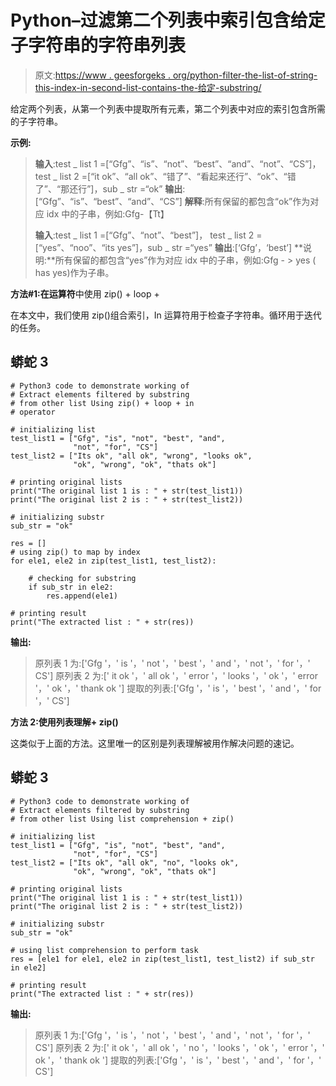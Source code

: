 # Python–过滤第二个列表中索引包含给定子字符串的字符串列表

> 原文:[https://www . geesforgeks . org/python-filter-the-list-of-string-this-index-in-second-list-contains-the-给定-substring/](https://www.geeksforgeeks.org/python-filter-the-list-of-string-whose-index-in-second-list-contaons-the-given-substring/)

给定两个列表，从第一个列表中提取所有元素，第二个列表中对应的索引包含所需的子字符串。

**示例:**

> **输入**:test _ list 1 =[“Gfg”、“is”、“not”、“best”、“and”、“not”、“CS”]，
> test _ list 2 =[“it ok”、“all ok”、“错了”、“看起来还行”、“ok”、“错了”、“那还行”]，sub _ str =“ok”
> **输出**:[“Gfg”、“is”、“best”、“and”、“CS”]
> **解释**:所有保留的都包含“ok”作为对应 idx 中的子串，例如:Gfg-【Tt】
> 
> **输入**:test _ list 1 =[“Gfg”、“not”、“best”]，
> test _ list 2 =[“yes”、“noo”、“its yes”]，sub _ str =“yes”
> **输出**:[‘Gfg’，‘best’]
> **说明:**所有保留的都包含“yes”作为对应 idx 中的子串，例如:Gfg - > yes ( has yes)作为子串。

**方法#1:在运算符**中使用 zip() + loop +

在本文中，我们使用 zip()组合索引，In 运算符用于检查子字符串。循环用于迭代的任务。

## 蟒蛇 3

```
# Python3 code to demonstrate working of
# Extract elements filtered by substring
# from other list Using zip() + loop + in
# operator

# initializing list
test_list1 = ["Gfg", "is", "not", "best", "and",
              "not", "for", "CS"]
test_list2 = ["Its ok", "all ok", "wrong", "looks ok",
              "ok", "wrong", "ok", "thats ok"]

# printing original lists
print("The original list 1 is : " + str(test_list1))
print("The original list 2 is : " + str(test_list2))

# initializing substr
sub_str = "ok"

res = []
# using zip() to map by index
for ele1, ele2 in zip(test_list1, test_list2):

    # checking for substring
    if sub_str in ele2:
        res.append(ele1)

# printing result
print("The extracted list : " + str(res))
```

**输出:**

> 原列表 1 为:['Gfg '，' is '，' not '，' best '，' and '，' not '，' for '，' CS']
> 原列表 2 为:[' it ok '，' all ok '，' error '，' looks '，' ok '，' error '，' ok '，' thank ok ']
> 提取的列表:['Gfg '，' is '，' best '，' and '，' for '，' CS']

**方法 2:使用列表理解+ zip()**

这类似于上面的方法。这里唯一的区别是列表理解被用作解决问题的速记。

## 蟒蛇 3

```
# Python3 code to demonstrate working of
# Extract elements filtered by substring
# from other list Using list comprehension + zip()

# initializing list
test_list1 = ["Gfg", "is", "not", "best", "and",
              "not", "for", "CS"]
test_list2 = ["Its ok", "all ok", "no", "looks ok",
              "ok", "wrong", "ok", "thats ok"]

# printing original lists
print("The original list 1 is : " + str(test_list1))
print("The original list 2 is : " + str(test_list2))

# initializing substr
sub_str = "ok"

# using list comprehension to perform task
res = [ele1 for ele1, ele2 in zip(test_list1, test_list2) if sub_str in ele2]

# printing result
print("The extracted list : " + str(res))
```

**输出:**

> 原列表 1 为:['Gfg '，' is '，' not '，' best '，' and '，' not '，' for '，' CS']
> 原列表 2 为:[' it ok '，' all ok '，' no '，' looks '，' ok '，' error '，' ok '，' thank ok ']
> 提取的列表:['Gfg '，' is '，' best '，' and '，' for '，' CS']